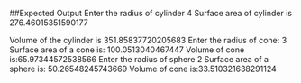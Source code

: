 ##Expected Output
Enter the radius of cylinder
4
Surface area of cylinder is 276.46015351590177

Volume of the cylinder is 351.85837720205683
Enter the radius of cone:
3
Surface area of a cone is: 100.0513040467447
Volume of cone is:65.97344572538566
Enter the radius of sphere
2
Surface area of a sphere is: 50.26548245743669
Volume of cone is:33.510321638291124
